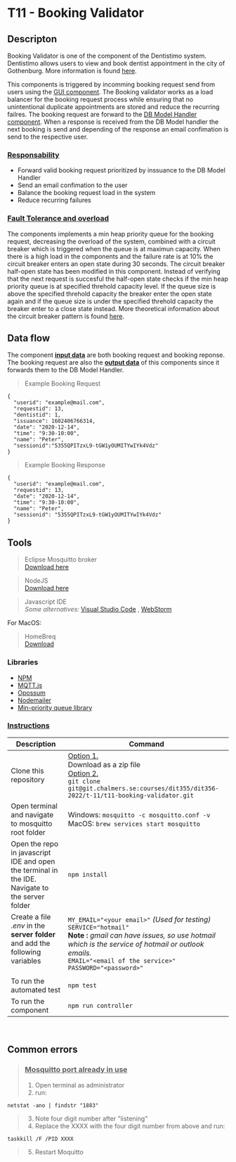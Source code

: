# **T11 - Booking Validator**

## **Descripton**
Booking Validator is one of the component of the Dentistimo system. Dentistimo allows users to view and book dentist appointment in the city of Gothenburg. More information is found [here](https://git.chalmers.se/courses/dit355/dit356-2022/t-11/t11-project).

This components is triggered by incomming booking request send from users using the [GUI component](). The Booking validator works as a load balancer for the booking request process while ensuring that no unintentional duplicate appointments are stored and reduce the recurring failres. The booking request are forward to the [DB Model Handler component](https://git.chalmers.se/courses/dit355/dit356-2022/t-11/t11-database-model-handler). When a response is received from the DB Model handler the next booking is send and depending of the response an email confimation is send to the respective user. 

### **<ins>Responsability</ins>**

- Forward valid booking request prioritized by inssuance to the DB Model Handler
- Send an email confimation to the user
- Balance the booking request load in the system
- Reduce recurring failures 

### **<ins>Fault Tolerance and overload</ins>**
The components implements a min heap priority queue for the booking request, decreasing the overload of the system, combined with a circuit breaker which is triggered when the queue is at maximun capacity. 
When there is a high load in the components and the failure rate is at 10% the circuit breaker enters an open state during 30 seconds. The circuit breaker half-open state has been modified in this component. Instead of verifying that the next request is succesful the half-open state checks if the min heap priority queue is at specified threhold capacity level. If the queue size is above the specified threhold capacity the breaker enter the open state again and if the queue size is under the specified threhold capacity the breaker enter to a close state instead. 
More theoretical information about the circuit breaker pattern is found [here](https://martinfowler.com/bliki/CircuitBreaker.html).

## **Data flow**

The component **<ins>input data</ins>** are both booking request and booking reponse. The booking request are also the **<ins>output data</ins>** of this components since it forwards them to the DB Model Handler.

>Example Booking Request
```
{
  "userid": "example@mail.com",
  "requestid": 13,
  "dentistid": 1,
  "issuance": 1602406766314,
  "date": "2020-12-14",
  "time": "9:30-10:00",
  "name": "Peter",
  "sessionid":"5355QPITzxL9-tGW1yOUMITYwIYk4Vdz"
}
```

>Example Booking Response
```
{
  "userid": "example@mail.com",
  "requestid": 13,
  "date": "2020-12-14",
  "time": "9:30-10:00",
  "name": "Peter",
  "sessionid": "5355QPITzxL9-tGW1yOUMITYwIYk4Vdz"
}
```

## **Tools**

>  Eclipse Mosquitto broker <br>[Download here](https://mosquitto.org/download/)

>NodeJS <br>[Download here](https://nodejs.org/en/download/)

>Javascript IDE<br> *Some alternatives:* [Visual Studio Code](https://visualstudio.microsoft.com/downloads/) , [WebStorm](https://www.jetbrains.com/webstorm/download/)


For MacOS:
> HomeBreq<br> [Download](https://brew.sh/index_sv)

### Libraries
* [ NPM ](https://www.npmjs.com/)
* [ MQTT.js ](https://www.npmjs.com/package/mqtt)
* [ Opossum ](https://nodeshift.dev/opossum/)
* [ Nodemailer ](https://nodemailer.com/about/)
* [ Min-priority queue library](https://www.npmjs.com/package/@datastructures-js/priority-queue)


### **<ins>Instructions</ins>**

| Description | Command |
|-------|---|
| Clone this repository | <ins>Option 1.</ins><br> Download as a zip file<br> <ins>Option 2.</ins><br>`git clone git@git.chalmers.se:courses/dit355/dit356-2022/t-11/t11-booking-validator.git`|
| Open terminal and navigate to mosquitto root folder | Windows: `mosquitto -c mosquitto.conf -v `<br> MacOS: `brew services start mosquitto` |
|Open the repo in javascript IDE and open the terminal in the IDE. Navigate to the server folder | `npm install` |
|Create a file *.env* in the **server folder** and add the following variables<br><br> |`MY_EMAIL="<your email>"` *(Used for testing)* <br>`SERVICE="hotmail" `<br> **Note :** *gmail can have issues, so use hotmail which is the service of hotmail or outlook emails.* <br>`EMAIL="<email of the service>"`<br>`PASSWORD="<password>"`|
|To run the automated test|  `npm test`|
|To run the component |  `npm run controller`|
<br>

## **Common errors**
> ### <ins> Mosquitto port already in use</ins>
>1. Open terminal as administrator
>2. run:
```
netstat -ano | findstr "1883"
```
>3. Note four digit number after "listening"
>4. Replace the XXXX with the four digit number from above and run:
```
taskkill /F /PID XXXX
``` 
>5. Restart Moquitto
